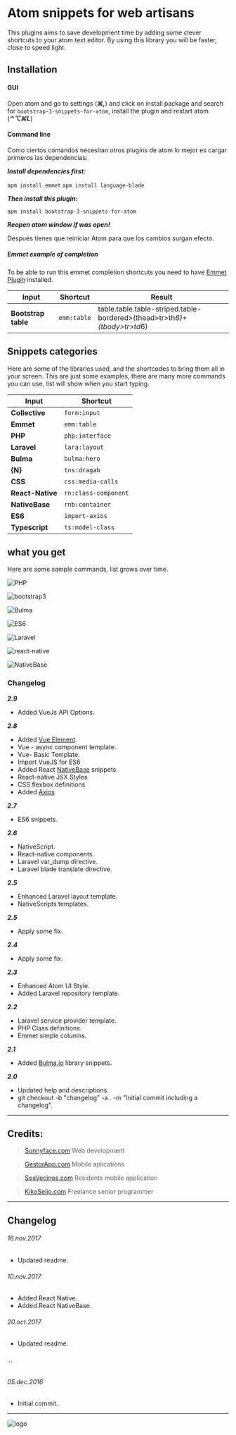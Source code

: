 # Atom snippets for web artisans

This plugins aims to save development time by adding some clever shortcuts to your atom text editor.
By using this library you will be faster, close to speed light.


## Installation

#### GUI

Open atom and go to settings (***&#8984;,***) and click on install package and search for `bootstrap-3-snippets-for-atom`, install the plugin and restart atom (***&#x2303;&#x2325;&#x2318;L***)

#### Command line

Como ciertos comandos necesitan otros plugins de atom lo mejor es cargar primeros las dependencias:

***Install dependencies first:***

  `apm install emmet`
  `apm install language-blade`

***Then install this plugin:***

  `apm install bootstrap-3-snippets-for-atom`

***Reopen atom window if was open!***

Después tienes que reiniciar Atom para que los cambios surgan efecto.

##### Emmet example of completion

To be able to run this emmet completion shortcuts you need to have [Emmet Plugin](https://github.com/emmetio/emmet-atom) installed.

Input | Shortcut | Result
------|----------|-----------
**Bootstrap table** | `emm:table` | table.table.table-striped.table-bordered>(thead>tr>th*6)+(tbody>tr>td*6)

## Snippets categories

Here are some of the libraries used, and the shortcodes to bring them all in your screen.
This are just some examples, there are many more commands you can use, list will show when you start typing.


| Input                | Shortcut
|----------------------|------------------------------------
| **Collective**       | `form:input`
| **Emmet**            | `emm:table`
| **PHP**              | `php:interface`
| **Laravel**          | `lara:layout`
| **Bulma**            | `bulma:hero`
| **{N}**              | `tns:dragab`
| **CSS**              | `css:media-calls`
| **React-Native**     | `rn:class-component`
| **NativeBase**       | `rnb:container`
| **ES6**              | `import-axios`
| **Typescript**       | `ts:model-class`

## what you get

Here are some sample commands, list grows over time.

![PHP](/res/php.png?raw=true "PHP")

![bootstrap3](/res/bootstrap3.png?raw=true "bootstrap3")

![Bulma](/res/bulma.png?raw=true "Bulma")

![ES6](/res/es6.png?raw=true "ES6")

![Laravel](/res/laravel.png?raw=true "Laravel")

![react-native](/res/react-native.png?raw=true "React-Native")

![NativeBase](/res/react.png?raw=true "NativeBase")


### Changelog

***2.9***

- Added VueJs API Options.

***2.8***

- Added [Vue Element](http://element.eleme.io).
- Vue - async component template.
- Vue- Basic Template.
- Import VueJS for ES6
- Added React [NativeBase](https://nativebase.io) snippets
- React-native JSX Styles
- CSS flexbox definitions
- Added [Axios](https://github.com/axios/axios)

***2.7***

- ES6 snippets.

***2.6***

- NativeScript.
- React-native components.
- Laravel var_dump directive.
- Laravel blade translate directive.

***2.5***

- Enhanced Laravel layout template.
- NativeScripts templates.

***2.5***

- Apply some fix.

***2.4***

- Apply some fix.

***2.3***

- Enhanced Atom UI Style.
- Added Laravel repository template.

***2.2***

- Laravel service provider template.
- PHP Class definitions.
- Emmet simple columns.

***2.1***

- Added [Bulma.io](https://bulma.io) library snippets.

***2.0***

- Updated help and descriptions.
- git checkout -b "changelog" -a . -m "Initial commit including a changelog".




---
## Credits:

>  [Sunnyface.com](https://sunnyface.com "Programador ios málaga Marbella") Web development

> [GestorApp.com](https://gestorapp.com "Gestor de aplicaciones moviles en málaga, mijas, marbella") Mobile aplications

> [SosVecinos.com](https://sosvecinos.com "Plataforma móvil para la gestion de comunidades") Residents mobile application

> [KikoSeijo.com](https://kikoseijo.com "Programador freelance movil y Laravel") Freelance senior programmer

---
## Changelog




###### 16.nov.2017
- Updated readme.

###### 10.nov.2017
- Added React Native.
- Added React NativeBase.

###### 20.oct.2017
- Updated readme.

###### ...

###### 05.dec.2016
- Initial commit.


---


![logo]


[logo]: https://sunnyface.com/images/logo.png
